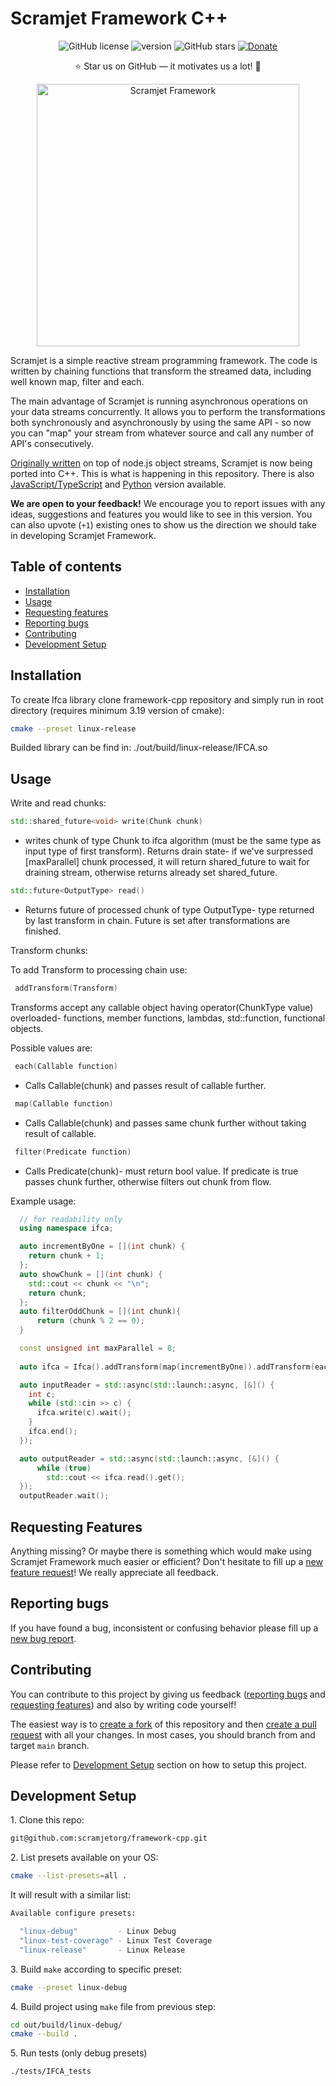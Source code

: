 Scramjet Framework C++
==================

<p align="center">
    <a><img src="https://img.shields.io/github/license/scramjetorg/framework-cpp?color=green&style=plastic" alt="GitHub license" /></a>
    <a><img src="https://img.shields.io/github/v/tag/scramjetorg/framework-cpp?label=version&color=blue&style=plastic" alt="version" /></a>
    <a><img src="https://img.shields.io/github/stars/scramjetorg/framework-cpp?color=pink&style=plastic" alt="GitHub stars" /></a>
    <a href="https://www.paypal.com/cgi-bin/webscr?cmd=_s-xclick&hosted_button_id=7F7V65C43EBMW">
        <img src="https://img.shields.io/badge/Donate-PayPal-green.svg?color=yellow&style=plastic" alt="Donate" />
    </a>
</p>
<p align="center">⭐ Star us on GitHub — it motivates us a lot! 🚀 </p>
<p align="center">
    <img src="https://assets.scramjet.org/images/framework-logo-256.svg" width="420" alt="Scramjet Framework">
</p>

Scramjet is a simple reactive stream programming framework. The code is written by chaining functions that transform the streamed data, including well known map, filter and each.

The main advantage of Scramjet is running asynchronous operations on your data streams concurrently. It allows you to perform the transformations both synchronously and asynchronously by using the same API - so now you can "map" your stream from whatever source and call any number of API's consecutively.

[Originally written](https://github.com/scramjetorg/scramjet) on top of node.js
object streams, Scramjet is now being ported into C++. This is what is
happening in this repository. There is also [JavaScript/TypeScript](https://github.com/scramjetorg/framework-js) and [Python](https://github.com/scramjetorg/framework-python) version available.

**We are open to your feedback!** We encourage you to report issues with any ideas, suggestions and features you would like to see in this version. You can also upvote (`+1`) existing ones to show us the direction we should take in developing Scramjet Framework.

## Table of contents

- [Installation](#installation)
- [Usage](#usage)
- [Requesting features](#requesting-features)
- [Reporting bugs](#reporting-bugs)
- [Contributing](#contributing)
- [Development Setup](#development-setup)

## Installation

To create Ifca library clone framework-cpp repository and simply run in root directory (requires minimum 3.19 version of cmake):

```bash
cmake --preset linux-release
```

Builded library can be find in:
./out/build/linux-release/IFCA.so

## Usage

Write and read chunks:
      
```C++
std::shared_future<void> write(Chunk chunk)
```
- writes chunk of type Chunk to ifca algorithm (must be the same type as input type of first transform). Returns drain state- if we've surpressed [maxParallel] chunk processed, it will return shared_future to wait for draining stream, otherwise returns already set shared_future.

```C++
std::future<OutputType> read()
```
- Returns future of processed chunk of type OutputType- type returned by last transform in chain. Future is set after transformations are finished.

Transform chunks:

To add Transform to processing chain use:
```C++
 addTransform(Transform)
```
Transforms accept any callable object having operator(ChunkType value) overloaded- functions, member functions, lambdas, std::function, functional objects.

Possible values are:
```C++
 each(Callable function)
```
- Calls Callable(chunk) and passes result of callable further. 
```C++
 map(Callable function)
```
- Calls Callable(chunk) and passes same chunk further without taking result of callable.
```C++
 filter(Predicate function)
```
- Calls Predicate(chunk)- must return bool value. If predicate is true passes chunk further, otherwise filters out chunk from flow.

Example usage:
```C++
  // for readability only
  using namespace ifca; 

  auto incrementByOne = [](int chunk) {
    return chunk + 1;
  };
  auto showChunk = [](int chunk) {
    std::cout << chunk << "\n";
    return chunk;
  };
  auto filterOddChunk = [](int chunk){
      return (chunk % 2 == 0);
  }

  const unsigned int maxParallel = 8;
  
  auto ifca = Ifca().addTransform(map(incrementByOne)).addTransform(each(showChunk)).addTransform(filter(filterOddChunk));

  auto inputReader = std::async(std::launch::async, [&]() {
    int c;
    while (std::cin >> c) {
      ifca.write(c).wait();
    }
    ifca.end();
  });

  auto outputReader = std::async(std::launch::async, [&]() {
      while (true) 
        std::cout << ifca.read().get();
  });
  outputReader.wait();

```

## Requesting Features

Anything missing? Or maybe there is something which would make using Scramjet Framework much easier or efficient? Don't hesitate to fill up a [new feature request](https://github.com/scramjetorg/framework-cpp/issues/new)! We really appreciate all feedback.

## Reporting bugs

If you have found a bug, inconsistent or confusing behavior please fill up a [new bug report](https://github.com/scramjetorg/framework-cpp/issues/new).

## Contributing

You can contribute to this project by giving us feedback ([reporting bugs](#reporting-bugs) and [requesting features](#reporting-features)) and also by writing code yourself!

The easiest way is to [create a fork](https://docs.github.com/en/get-started/quickstart/fork-a-repo) of this repository and then [create a pull request](https://docs.github.com/en/pull-requests/collaborating-with-pull-requests/proposing-changes-to-your-work-with-pull-requests/creating-a-pull-request-from-a-fork) with all your changes. In most cases, you should branch from and target `main` branch.

Please refer to [Development Setup](#development-setup) section on how to setup this project.

## Development Setup

1\. Clone this repo:

```bash
git@github.com:scramjetorg/framework-cpp.git
```

2\. List presets available on your OS:

```bash
cmake --list-presets=all .
```

It will result with a similar list:

```bash
Available configure presets:

  "linux-debug"         - Linux Debug
  "linux-test-coverage" - Linux Test Coverage
  "linux-release"       - Linux Release
```

3\. Build `make` according to specific preset:

```bash
cmake --preset linux-debug
```

4\. Build project using `make` file from previous step:

```bash
cd out/build/linux-debug/
cmake --build .
```

5\. Run tests (only debug presets)

```bash
./tests/IFCA_tests
```
